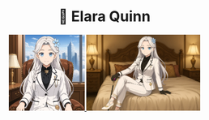 <h1 align="center">💫 Elara Quinn</h1>

<div align="center">
  <a href="https://raw.githubusercontent.com/DxrRin/ai_source/refs/heads/Aiko_Shirasaki/image/elara_avatar.webp" target="_blank">
    <img src="image/elara_avatar.webp" width="150"/>
  </a>

  <a href="https://raw.githubusercontent.com/DxrRin/ai_source/refs/heads/Aiko_Shirasaki/image/elara_background.webp" target="_blank">
    <img src="image/elara_background.webp" width="225"/>
  </a>
</div>
